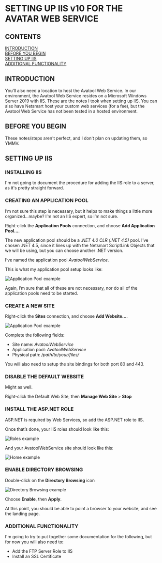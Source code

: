 # SETTING UP IIS v10 FOR THE AVATAR WEB SERVICE

## CONTENTS
[INTRODUCTION](#introduction)<br>
[BEFORE YOU BEGIN](#before-you-begin)<br>
[SETTING UP IIS](#setting-up-iis)<br>
[ADDITIONAL FUNCTIONALITY](#additional-functionality)<br>

## INTRODUCTION
You'll also need a location to host the Avatool Web Service. In our environment, the Avatool Web Service resides on a Microsoft Windows Server 2019 with IIS. These are the notes I took when setting up IIS.
You can also have Netsmart host your custom web services (for a fee), but the Avatool Web Service has not been tested in a hosted environment.

## BEFORE YOU BEGIN
These notes/steps aren't perfect, and I don't plan on updating them, so YMMV.

## SETTING UP IIS
### INSTALLING IIS
I'm not going to document the procedure for adding the IIS role to a server, as it's pretty straight forward.

### CREATING AN APPLICATION POOL
I’m not sure this step is necessary, but it helps to make things a little more organized…maybe? I’m not an IIS expert, so I’m not sure.

Right-click the **Application Pools** connection, and choose **Add Application Pool…**.

The new application pool should be a *.NET 4.0 CLR (.NET 4.5)* pool. I’ve chosen .NET 4.5, since it lines up with the Netsmart ScriptLink Objects that we will be using, but you can choose another .NET version.

I’ve named the application pool *AvatoolWebService*.

This is what my application pool setup looks like:

![Application Pool example]()

Again, I’m sure that all of these are not necessary, nor do all of the application pools need to be started.

### CREATE A NEW SITE
Right-click the **Sites** connection, and choose **Add Website…**.

![Application Pool example]()

Complete the following fields:
* Site name: *AvatoolWebService*
* Application pool: *AvatoolWebService*
* Physical path: */path/to/your/files/*
  
You will also need to setup the site bindings for both port 80 and 443.

### DISABLE THE DEFAULT WEBSITE
Might as well.

Right-click the Default Web Site, then **Manage Web Site** > **Stop**

### INSTALL THE ASP.NET ROLE
ASP.NET is required by Web Services, so add the ASP.NET role to IIS.

Once that’s done, your IIS roles should look like this:

![Roles example]()

And your AvatoolWebService site should look like this:

![Home example]()

### ENABLE DIRECTORY BROWSING
Double-click on the **Directory Browsing** icon

![Directory Browsing example]()

Choose **Enable**, then **Apply**.

At this point, you should be able to point a browser to your website, and see the landing page.

### ADDITIONAL FUNCTIONALITY
I'm going to try to put together some documentation for the following, but for now you will also need to:
* Add the FTP Server Role to IIS
* Install an SSL Certificate